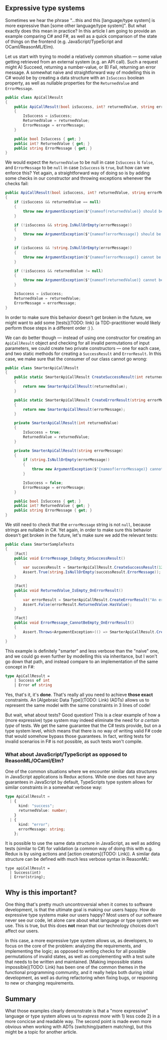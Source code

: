 ## Expressive type systems

Sometimes we hear the phrase "...this and this [language/type system] is more expressive than [some other language/type system]". But what exactly does this mean in practice? In this article I am going to provide an example comparing C# and F#, as well as a quick comparison of the state of things on the frontend (e.g. JavaScript/TypeScript and OCaml/ReasonML/Elm).

Let us start with trying to model a relatively common situation &mdash; some value getting retrieved from an external system (e.g. an API call). Such a request might A) Succeed, returning a number-value, or B) Fail, returning an error message. A somewhat naive and straightforward way of modelling this in C# would be by creating a data structure with an `IsSuccess` boolean property, as well as nullable properties for the `ReturnedValue` and `ErrorMessage`.

```csharp
public class ApiCallResult
{
    public ApiCallResult(bool isSuccess, int? returnedValue, string errorMessage)
    {
        IsSuccess = isSuccess;
        ReturnedValue = returnedValue;
        ErrorMessage = errorMessage;
    }

    public bool IsSuccess { get; }
    public int? ReturnedValue { get; }
    public string ErrorMessage { get; }
}
```

We would expect the `ReturnedValue` to be null in case `IsSuccess` is `false`, and `ErrorMessage` to be `null` in case `IsSuccess` is `true`, but how can we enforce this? Yet again, a straightforward way of doing so is by adding some checks in our constructor and throwing exceptions whenever the checks fail:

```csharp
public ApiCallResult(bool isSuccess, int? returnedValue, string errorMessage)
{
    if (isSuccess && returnedValue == null)
    {
        throw new ArgumentException($"{nameof(returnedValue)} should be set when {nameof(isSuccess)} is true");
    }

    if (!isSuccess && string.IsNullOrEmpty(errorMessage))
    {
        throw new ArgumentException($"{nameof(errorMessage)} should be set when {nameof(isSuccess)} is false");
    }

    if (isSuccess && !string.IsNullOrEmpty(errorMessage))
    {
        throw new ArgumentException($"{nameof(errorMessage)} cannot be set when {nameof(isSuccess)} is true");
    }

    if (!isSuccess && returnedValue != null)
    {
        throw new ArgumentException($"{nameof(returnedValue)} cannot be set when {nameof(isSuccess)} is false");
    }

    IsSuccess = isSuccess;
    ReturnedValue = returnedValue;
    ErrorMessage = errorMessage;
}
```

In order to make sure this behavior doesn't get broken in the future, we might want to add some [tests](TODO: link) (a TDD-practitioner would likely perform those steps in a different order :) ).

We can do better though &mdash; instead of using one constructor for creating an `ApiCallResult` object and checking for all invalid permutations of input parameters, we could create two private constructors &mdash; one for each case, and two static methods for creating a `SuccessResult` and `ErrorResult`. In this case, we make sure that the consumer of our class cannot go wrong:

```C#
public class SmarterApiCallResult
{
    public static SmarterApiCallResult CreateSuccessResult(int returnedValue)
    {
        return new SmarterApiCallResult(returnedValue);
    }

    public static SmarterApiCallResult CreateErrorResult(string errorMessage)
    {
        return new SmarterApiCallResult(errorMessage);
    }

    private SmarterApiCallResult(int returnedValue)
    {
        IsSuccess = true;
        ReturnedValue = returnedValue;
    }

    private SmarterApiCallResult(string errorMessage)
    {
        if (string.IsNullOrEmpty(errorMessage))
        {
            throw new ArgumentException($"{nameof(errorMessage)} cannot be null");
        }

        IsSuccess = false;
        ErrorMessage = errorMessage;
    }

    public bool IsSuccess { get; }
    public int? ReturnedValue { get; }
    public string ErrorMessage { get; }
}
```

We still need to check that the `errorMessage` string is not `null`, because strings are nullable in C#. Yet again, in order to make sure this behavior doesn't get broken in the future, let's make sure we add the relevant tests:

```csharp
public class SmarterSampleTests
{
    [Fact]
    public void ErrorMessage_IsEmpty_OnSuccessResult()
    {
        var successResult = SmarterApiCallResult.CreateSuccessResult(123);
        Assert.True(string.IsNullOrEmpty(successResult.ErrorMessage));
    }

    [Fact]
    public void ReturnedValue_IsEmpty_OnErrorResult()
    {
        var errorResult = SmarterApiCallResult.CreateErrorResult("An error has occurred");
        Assert.False(errorResult.ReturnedValue.HasValue);
    }

    [Fact]
    public void ErrorMessage_CannotBeEmpty_OnErrorResult()
    {
        Assert.Throws<ArgumentException>(() => SmarterApiCallResult.CreateErrorResult(null));
    }
}
```

This example is definitely "smarter" and less verbose than the "naive" one, and we could go even further by modelling this via inheritance, but I won't go down that path, and instead compare to an implementation of the same concept in F#:

```fsharp
type ApiCallResult =
    | Success of int
    | Error of string
```

Yes, that's it, it's **done**. That's really all you need to achieve **those exact** constraints. An [Algebraic Data Type](TODO: Link) (ADTs) allows us to represent the same model with the same constraints in 3 lines of code!

But wait, what about tests? Good question! This is a clear example of how a (more expressive) type system may indeed eliminate the need for _a certain type_ of tests. We get the same guarantee that the C# tests provide, but on a type system level, which means that there is no way of writing valid F# code that would somehow bypass those guarantees. In fact, writing tests for invalid scenarios in F# is not possible, as such tests won't compile.

### What about JavaScript/TypeScript as opposed to ReasonML/OCaml/Elm?

One of the common situations where we encounter similar data structures in JavaScript applications is Redux actions. While one does not have any guarantees in JavaScript by default, TypeScripts type system allows for similar constraints in a somewhat verbose way:

```typescript
type ApiCallResult =
  | {
      kind: "success";
      returnedValue: number;
    }
  | {
      kind: "error";
      errorMessage: string;
    };
```

It is possible to use the same data structure in JavaScript, as well as adding tests (similar to C#) for validation (a common way of doing this with e.g. Redux is by using actions and [action creators](TODO: Link)). A similar data structure can be defined with much less verbose syntax in ReasonML:

```reason
type apiCallResult =
  | Success(int)
  | Error(string);
```

## Why is this important?

One thing that's pretty much uncontroversial when it comes to software development, is that the ultimate goal is making our users happy. How do expressive type systems make our users happy? Most users of our software never see our code, let alone care about what language or type system we use. This is true, but this does **not** mean that our technology choices don't affect our users.

In this case, a more expressive type system allows us, as developers, to focus on the core of the problem: analyzing the requirements, and implementing the logic; as opposed to writing checks for all possible permutations of invalid states, as well as complementing with a test suite that needs to be written and maintained. [Making impossible states impossible](TODO: Link) has been one of the common themes in the functional programming community, and it really helps both during initial development, as well as during refactoring when fixing bugs, or responing to new or changing requirements.

## Summary

What those examples clearly demonstrate is that a "more expressive" language or type system allows us to _express more_ with 1) less code 2) in a more concicse and readable way. The second point is made even more obvious when working with ADTs (switching/pattern matching), but this might be a topic for another article.
